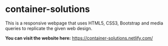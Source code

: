 # container-solutions

This is a responsive webpage that uses HTML5, CSS3, Bootstrap and media queries to replicate the given web design. 

**You can visit the website here:** https://container-solutions.netlify.com/
